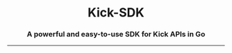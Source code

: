 <div align="center">
    <h1>Kick-SDK</h1>
    <h3>A powerful and easy-to-use SDK for Kick APIs in Go</h3>
</div>

---
